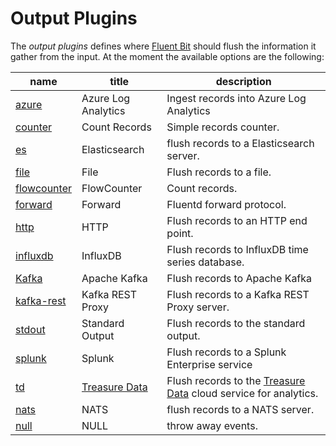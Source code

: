 # Output Plugins

The _output plugins_ defines where [Fluent Bit](http://fluentbit.io) should flush the information it gather from the input. At the moment the available options are the following:

| name                      |  title             | description     |
|---------------------------|--------------------|-----------------|
| [azure](azure.md)         | Azure Log Analytics| Ingest records into Azure Log Analytics |
| [counter](counter.md)     | Count Records      | Simple records counter.  |
| [es](elasticsearch.md)    | Elasticsearch | flush records to a Elasticsearch server.|
| [file](file.md)           | File               | Flush records to a file. |
| [flowcounter](flowcounter.md)| FlowCounter     | Count records.   |
| [forward](forward.md)     | Forward  | Fluentd forward protocol. |
| [http](http.md)           | HTTP     | Flush records to an HTTP end point. |
| [influxdb](influxdb.md)   | InfluxDB | Flush records to InfluxDB time series database. |
| [Kafka](kafka.md)         | Apache Kafka | Flush records to Apache Kafka |
|[kafka-rest](kafka-rest-proxy.md)   | Kafka REST Proxy | Flush records to a Kafka REST Proxy server.|
| [stdout](stdout.md)       | Standard Output | Flush records to the standard output.|
| [splunk](splunk.md) | Splunk | Flush records to a Splunk Enterprise service |
| [td](td.md)     | [Treasure Data](http://www.treasuredata.com) | Flush records to the [Treasure Data](http://www.treasuredata.com) cloud service for analytics.|
| [nats](nats.md) | NATS          | flush records to a NATS server. |
| [null](null.md) | NULL          | throw away events. |
